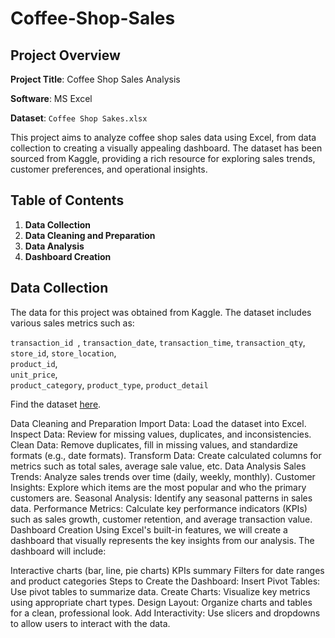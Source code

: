 # Coffee-Shop-Sales

## Project Overview

**Project Title**: Coffee Shop Sales Analysis

**Software**: MS Excel

**Dataset**: `Coffee Shop Sakes.xlsx`

This project aims to analyze coffee shop sales data using Excel, from data collection to creating a visually appealing dashboard. The dataset has been sourced from Kaggle, providing a rich resource for exploring sales trends, customer preferences, and operational insights.

## Table of Contents

1. **Data Collection**
2. **Data Cleaning and Preparation**
3. **Data Analysis**
4. **Dashboard Creation**

## Data Collection
The data for this project was obtained from Kaggle. The dataset includes various sales metrics such as:

`transaction_id `,
`transaction_date`,
`transaction_time`,	
`transaction_qty`,	
`store_id`,
`store_location`,	
`product_id`,	
`unit_price`,	
`product_category`,	
`product_type`,
`product_detail`

Find the dataset [here](https://github.com/username/repository/blob/main/dataset.csv).

Data Cleaning and Preparation
Import Data: Load the dataset into Excel.
Inspect Data: Review for missing values, duplicates, and inconsistencies.
Clean Data: Remove duplicates, fill in missing values, and standardize formats (e.g., date formats).
Transform Data: Create calculated columns for metrics such as total sales, average sale value, etc.
Data Analysis
Sales Trends: Analyze sales trends over time (daily, weekly, monthly).
Customer Insights: Explore which items are the most popular and who the primary customers are.
Seasonal Analysis: Identify any seasonal patterns in sales data.
Performance Metrics: Calculate key performance indicators (KPIs) such as sales growth, customer retention, and average transaction value.
Dashboard Creation
Using Excel's built-in features, we will create a dashboard that visually represents the key insights from our analysis. The dashboard will include:

Interactive charts (bar, line, pie charts)
KPIs summary
Filters for date ranges and product categories
Steps to Create the Dashboard:
Insert Pivot Tables: Use pivot tables to summarize data.
Create Charts: Visualize key metrics using appropriate chart types.
Design Layout: Organize charts and tables for a clean, professional look.
Add Interactivity: Use slicers and dropdowns to allow users to interact with the data.
